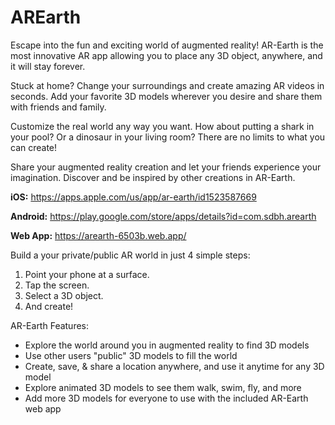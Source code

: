 # AREarth

Escape into the fun and exciting world of augmented reality! AR-Earth is the most innovative AR app allowing you to place any 3D object, anywhere, and it will stay forever.

Stuck at home? Change your surroundings and create amazing AR videos in seconds. Add your favorite 3D models wherever you desire and share them with friends and family.

Customize the real world any way you want. How about putting a shark in your pool? Or a dinosaur in your living room? There are no limits to what you can create!

Share your augmented reality creation and let your friends experience your imagination. Discover and be inspired by other creations in AR-Earth.

**iOS:** https://apps.apple.com/us/app/ar-earth/id1523587669

**Android:** https://play.google.com/store/apps/details?id=com.sdbh.arearth

**Web App:** https://arearth-6503b.web.app/

Build a your private/public AR world in just 4 simple steps:

1. Point your phone at a surface.
2. Tap the screen.
3. Select a 3D object.
4. And create!

AR-Earth Features:

- Explore the world around you in augmented reality to find 3D models
- Use other users "public" 3D models to fill the world
- Create, save, & share a location anywhere, and use it anytime for any 3D model
- Explore animated 3D models to see them walk, swim, fly, and more
- Add more 3D models for everyone to use with the included AR-Earth web app
